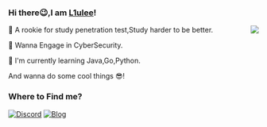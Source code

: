 

### Hi there😉,I am [L1ulee](https://github.com/L1ulee)!

<img align="right" src="https://github-readme-stats.vercel.app/api?username=L1ulee&show_icons=true&icon_color=CE1D2D&text_color=718096&bg_color=ffffff&hide_title=true" />

🌚 A rookie for study penetration test,Study harder to be better.

👴 Wanna Engage in CyberSecurity.

📖 I'm currently learning Java,Go,Python.

And wanna do some cool things 😎!

### Where to Find me?
[![Discord](https://img.shields.io/discord/778637533461348374?color=pink&label=Firstwood&logo=Discord&logoColor=pink&style=social)](https://discord.gg/SXtgf3C85d) [![Blog](https://img.shields.io/badge/Blog-L1ulee's%20Blog-pink?style=social&logo=hexo)](http://blog.firstwood.cc)
